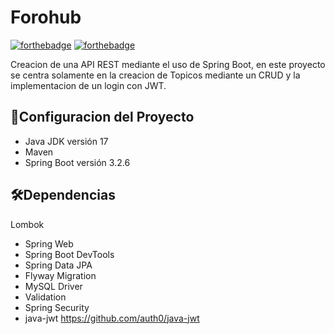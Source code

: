 # Forohub
[![forthebadge](https://forthebadge.com/images/badges/made-with-java.svg)](https://forthebadge.com) [![forthebadge](https://forthebadge.com/images/badges/built-with-love.svg)](https://forthebadge.com)

Creacion de una API REST mediante el uso de Spring Boot, en este proyecto se centra solamente en la creacion de Topicos mediante un CRUD y la implementacion de un login con JWT.
## 🔨Configuracion del Proyecto
- Java JDK versión 17
- Maven
- Spring Boot versión 3.2.6
## 🛠️Dependencias
Lombok
- Spring Web
- Spring Boot DevTools
- Spring Data JPA
- Flyway Migration
- MySQL Driver
- Validation
- Spring Security
- java-jwt https://github.com/auth0/java-jwt
